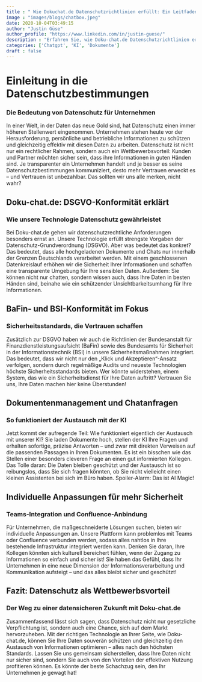 ```yaml
---
title : " Wie Dokuchat.de Datenschutzrichtlinien erfüllt: Ein Leitfaden für Unternehmen"
image : "images/blogs/chatbox.jpeg"
date: 2020-10-04T03:49:15
author: "Justin Güse"
author_profile: "https://www.linkedin.com/in/justin-guese/"
description : "Erfahren Sie, wie Doku-chat.de Datenschutzrichtlinien erfüllt. Entdecken Sie DSGVO-konforme Lösungen und individuelle Anpassungen für Ihr Unternehmen!"
categories: ['Chatgpt', 'KI', 'Dokumente']
draft : false
---
```


# Einleitung in die Datenschutzbestimmungen  

### Die Bedeutung von Datenschutz für Unternehmen  

In einer Welt, in der Daten das neue Gold sind, hat Datenschutz einen immer höheren Stellenwert eingenommen. Unternehmen stehen heute vor der Herausforderung, persönliche und betriebliche Informationen zu schützen und gleichzeitig effektiv mit diesen Daten zu arbeiten. Datenschutz ist nicht nur ein rechtlicher Rahmen, sondern auch ein Wettbewerbsvorteil: Kunden und Partner möchten sicher sein, dass ihre Informationen in guten Händen sind. Je transparenter ein Unternehmen handelt und je besser es seine Datenschutzbestimmungen kommuniziert, desto mehr Vertrauen erweckt es – und Vertrauen ist unbezahlbar. Das sollten wir uns alle merken, nicht wahr?

## Doku-chat.de: DSGVO-Konformität erklärt  

### Wie unsere Technologie Datenschutz gewährleistet  

Bei Doku-chat.de gehen wir datenschutzrechtliche Anforderungen besonders ernst an. Unsere Technologie erfüllt strengste Vorgaben der Datenschutz-Grundverordnung (DSGVO). Aber was bedeutet das konkret? Das bedeutet, dass alle hochgeladenen Dokumente und Chats nur innerhalb der Grenzen Deutschlands verarbeitet werden. Mit einem geschlossenen Datenkreislauf erhöhen wir die Sicherheit Ihrer Informationen und schaffen eine transparente Umgebung für Ihre sensiblen Daten. Außerdem: Sie können nicht nur chatten, sondern wissen auch, dass Ihre Daten in besten Händen sind, beinahe wie ein schützender Unsichtbarkeitsumhang für Ihre Informationen.

## BaFin- und BSI-Konformität im Fokus  

### Sicherheitsstandards, die Vertrauen schaffen  

Zusätzlich zur DSGVO haben wir auch die Richtlinien der Bundesanstalt für Finanzdienstleistungsaufsicht (BaFin) sowie des Bundesamts für Sicherheit in der Informationstechnik (BSI) in unsere Sicherheitsmaßnahmen integriert. Das bedeutet, dass wir nicht nur den „Klick und Akzeptieren“-Ansatz verfolgen, sondern durch regelmäßige Audits und neueste Technologien höchste Sicherheitsstandards bieten. Wer könnte widerstehen, einem System, das wie ein Sicherheitsdienst für Ihre Daten auftritt? Vertrauen Sie uns, Ihre Daten machen hier keine Überstunden!

## Dokumentenmanagement und Chatanfragen  

### So funktioniert der Austausch mit der KI  

Jetzt kommt der aufregende Teil: Wie funktioniert eigentlich der Austausch mit unserer KI? Sie laden Dokumente hoch, stellen der KI Ihre Fragen und erhalten sofortige, präzise Antworten – und zwar mit direkten Verweisen auf die passenden Passagen in Ihren Dokumenten. Es ist ein bisschen wie das Stellen einer besonders cleveren Frage an einen gut informierten Kollegen. Das Tolle daran: Die Daten bleiben geschützt und der Austausch ist so reibungslos, dass Sie sich fragen könnten, ob Sie nicht vielleicht einen kleinen Assistenten bei sich im Büro haben. Spoiler-Alarm: Das ist AI Magic!

## Individuelle Anpassungen für mehr Sicherheit  

### Teams-Integration und Confluence-Anbindung  

Für Unternehmen, die maßgeschneiderte Lösungen suchen, bieten wir individuelle Anpassungen an. Unsere Plattform kann problemlos mit Teams oder Confluence verbunden werden, sodass alles nahtlos in Ihre bestehende Infrastruktur integriert werden kann. Denken Sie daran, Ihre Kollegen könnten sich kulturell bereichert fühlen, wenn der Zugang zu Informationen so einfach und sicher ist! Sie haben das Gefühl, dass Ihr Unternehmen in eine neue Dimension der Informationsverarbeitung und Kommunikation aufsteigt – und das alles bleibt sicher und geschützt!

## Fazit: Datenschutz als Wettbewerbsvorteil  

### Der Weg zu einer datensicheren Zukunft mit Doku-chat.de  

Zusammenfassend lässt sich sagen, dass Datenschutz nicht nur gesetzliche Verpflichtung ist, sondern auch eine Chance, sich auf dem Markt hervorzuheben. Mit der richtigen Technologie an Ihrer Seite, wie Doku-chat.de, können Sie Ihre Daten souverän schützen und gleichzeitig den Austausch von Informationen optimieren – alles nach den höchsten Standards. Lassen Sie uns gemeinsam sicherstellen, dass Ihre Daten nicht nur sicher sind, sondern Sie auch von den Vorteilen der effektiven Nutzung profitieren können. Es könnte der beste Schachzug sein, den Ihr Unternehmen je gewagt hat!